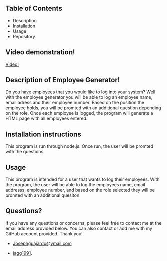 
## Table of Contents


- Description
- Installation
- Usage
- Repository

## Video demonstration!
[Video!](https://drive.google.com/file/d/1ER6VZyYoM2nL0kGqzo4YdeZU_OpeTMps/view)

## Description of Employee Generator!


Do you have employees that you would like to log into your system? Well with the employee generator you will be able to log an employee name, email adress and their employee number. Based on the position the employee holds, you will be promted with an additional question depending on the role. Once each employee is logged, the program will generate a HTML page with all employees entered. 

## Installation instructions

This program is run through node.js. Once run, the user will be promted with the questions. 

## Usage

This program is intended for a user that wants to log their employees. With the program, the user will be able to log the employees name, email addresss, employee number, and based on the role selected they will be promted with an additional quesiton. 

## Questions?

If you have any questions or concerns, please feel free to contact me at the email address provided below. You can also contact or add me with my GitHub account provided. Thank you!

- [Josephguajardo@ymail.com](Josephguajardo@ymail.com)

- [jagg1991](https://github.com/jagg1991).








